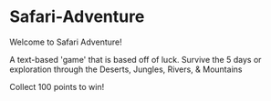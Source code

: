 # Safari-Adventure
Welcome to Safari Adventure!

A text-based 'game' that is based off of luck.
Survive the 5 days or exploration through the Deserts, Jungles, Rivers, & Mountains

Collect 100 points to win!